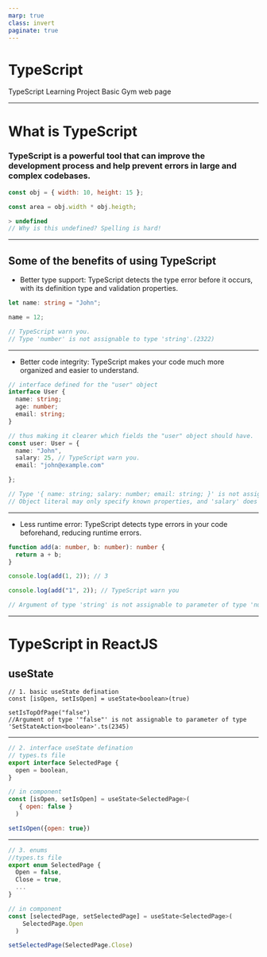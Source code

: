 ```yaml
---
marp: true
class: invert
paginate: true
---
```


# TypeScript

TypeScript Learning Project
Basic Gym web page

---

# What is TypeScript

### TypeScript is a powerful tool that can improve the development process and help prevent errors in large and complex codebases.

```javascript
const obj = { width: 10, height: 15 };

const area = obj.width * obj.heigth;

> undefined
// Why is this undefined? Spelling is hard!
```

---

## Some of the benefits of using TypeScript

- Better type support: TypeScript detects the type error before it occurs, with its definition type and validation properties.

```TypeScript
let name: string = "John";

name = 12;

// TypeScript warn you.
// Type 'number' is not assignable to type 'string'.(2322)
```

---

- Better code integrity: TypeScript makes your code much more organized and easier to understand.

```TypeScript
// interface defined for the "user" object
interface User {
  name: string;
  age: number;
  email: string;
}

// thus making it clearer which fields the "user" object should have.
const user: User = {
  name: "John",
  salary: 25, // TypeScript warn you.
  email: "john@example.com"

};

// Type '{ name: string; salary: number; email: string; }' is not assignable to type 'User'.
// Object literal may only specify known properties, and 'salary' does not exist in type 'User'.(2322)

```

---

- Less runtime error: TypeScript detects type errors in your code beforehand, reducing runtime errors.

```TypeScript
function add(a: number, b: number): number {
  return a + b;
}

console.log(add(1, 2)); // 3

console.log(add("1", 2)); // TypeScript warn you

// Argument of type 'string' is not assignable to parameter of type 'number'.(2345)
```

---

# TypeScript in ReactJS

## useState

```Jsx
// 1. basic useState defination
const [isOpen, setIsOpen] = useState<boolean>(true)

setIsTopOfPage("false")
//Argument of type '"false"' is not assignable to parameter of type 'SetStateAction<boolean>'.ts(2345)
```

---

```jsx
// 2. interface useState defination
// types.ts file
export interface SelectedPage {
  open = boolean,
}

// in component
const [isOpen, setIsOpen] = useState<SelectedPage>(
   { open: false }
  )

setIsOpen({open: true})
```

---

```jsx
// 3. enums
//types.ts file
export enum SelectedPage {
  Open = false,
  Close = true,
  ...
}

// in component
const [selectedPage, setSelectedPage] = useState<SelectedPage>(
    SelectedPage.Open
  )

setSelectedPage(SelectedPage.Close)
```
